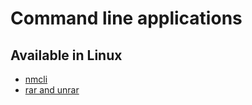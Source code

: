 # Command line applications

## Available in Linux
- [nmcli](./content/Linux/nmcli.md)
- [rar and unrar](./content/Linux/rar_and_unrar.md)
